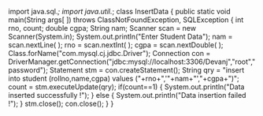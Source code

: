 import java.sql.*;
import java.util.*;
class InsertData
{
public static void main(String args[ ]) throws ClassNotFoundException, SQLException
{
int rno, count;
double cgpa;
String nam;
Scanner scan = new Scanner(System.in);
System.out.println("Enter Student Data");
nam = scan.nextLine( );
rno = scan.nextInt( );
cgpa = scan.nextDouble( );
Class.forName("com.mysql.cj.jdbc.Driver");
Connection con =
DriverManager.getConnection("jdbc:mysql://localhost:3306/Devanj","root","password");
Statement stm = con.createStatement();
String qry = "insert into student (rollno,name,cgpa) values ("+rno+",'"+nam+"',"+cgpa+")";
count = stm.executeUpdate(qry);
if(count==1)
{
System.out.println("Data inserted successfully !");
}
else
{
System.out.println("Data insertion failed !");
}
stm.close();
con.close();
}
}
